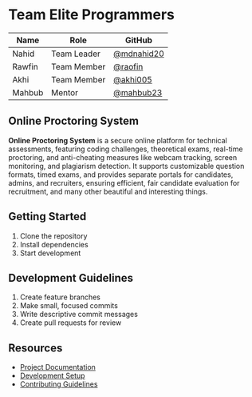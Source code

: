# Team Elite Programmers

| **Name** | **Role**    | **GitHub**                                 |
| -------- | ----------- | ------------------------------------------ |
| Nahid    | Team Leader | [@mdnahid20](https://github.com/mdnahid20) |
| Rawfin   | Team Member | [@raofin](https://github.com/Raofin)       |
| Akhi     | Team Member | [@akhi005](https://github.com/Akhi005)     |
| Mahbub   | Mentor      | [@mahbub23](https://github.com/mahbub23)   |

## Online Proctoring System

**Online Proctoring System** is a secure online platform for technical assessments, featuring coding challenges, theoretical exams, real-time proctoring, and anti-cheating measures like webcam tracking, screen monitoring, and plagiarism detection. It supports customizable question formats, timed exams, and provides separate portals for candidates, admins, and recruiters, ensuring efficient, fair candidate evaluation for recruitment, and many other beautiful and interesting things.

## Getting Started

1. Clone the repository
2. Install dependencies
3. Start development

## Development Guidelines

1. Create feature branches
2. Make small, focused commits
3. Write descriptive commit messages
4. Create pull requests for review

## Resources

-   [Project Documentation](docs/)
-   [Development Setup](docs/setup.md)
-   [Contributing Guidelines](CONTRIBUTING.md)
